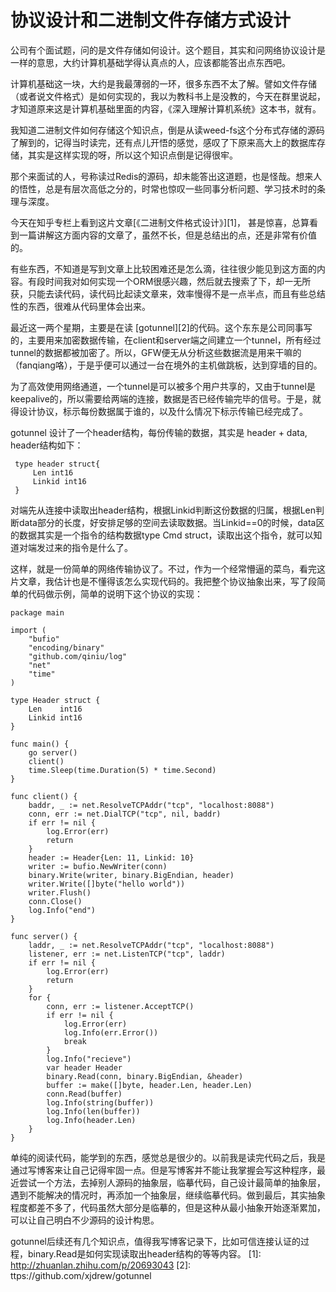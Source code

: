 ﻿# 协议设计和二进制文件存储方式设计

公司有个面试题，问的是文件存储如何设计。这个题目，其实和问网络协议设计是一样的意思，大约计算机基础学得认真点的人，应该都能答出点东西吧。

计算机基础这一块，大约是我最薄弱的一环，很多东西不太了解。譬如文件存储（或者说文件格式）是如何实现的，我以为教科书上是没教的，今天在群里说起，才知道原来这是计算机基础里面的内容，《深入理解计算机系统》这本书，就有。

我知道二进制文件如何存储这个知识点，倒是从读weed-fs这个分布式存储的源码了解到的，记得当时读完，还有点儿开悟的感觉，感叹了下原来高大上的数据库存储，其实是这样实现的呀，所以这个知识点倒是记得很牢。

那个来面试的人，号称读过Redis的源码，却未能答出这道题，也是怪哉。想来人的悟性，总是有层次高低之分的，时常也惊叹一些同事分析问题、学习技术时的条理与深度。

今天在知乎专栏上看到这片文章[《二进制文件格式设计》][1]， 甚是惊喜，总算看到一篇讲解这方面内容的文章了，虽然不长，但是总结出的点，还是非常有价值的。

有些东西，不知道是写到文章上比较困难还是怎么滴，往往很少能见到这方面的内容。有段时间我对如何实现一个ORM很感兴趣，然后就去搜索了下，却一无所获，只能去读代码，读代码比起读文章来，效率慢得不是一点半点，而且有些总结性的东西，很难从代码里体会出来。

最近这一两个星期，主要是在读 [gotunnel][2]的代码。这个东东是公司同事写的，主要用来加密数据传输，在client和server端之间建立一个tunnel，所有经过tunnel的数据都被加密了。所以，GFW便无从分析这些数据流是用来干嘛的（fanqiang咯），于是乎便可以通过一台在境外的主机做跳板，达到穿墙的目的。

为了高效使用网络通道，一个tunnel是可以被多个用户共享的，又由于tunnel是keepalive的，所以需要给两端的连接，数据是否已经传输完毕的信号。于是，就得设计协议，标示每份数据属于谁的，以及什么情况下标示传输已经完成了。

gotunnel 设计了一个header结构，每份传输的数据，其实是 header + data, header结构如下：

     type header struct{
         Len int16
         Linkid int16
     }

对端先从连接中读取出header结构，根据Linkid判断这份数据的归属，根据Len判断data部分的长度，好安排足够的空间去读取数据。当Linkid==0的时候，data区的数据其实是一个指令的结构数据type Cmd struct，读取出这个指令，就可以知道对端发过来的指令是什么了。

这样，就是一份简单的网络传输协议了。不过，作为一个经常懵逼的菜鸟，看完这片文章，我估计也是不懂得该怎么实现代码的。我把整个协议抽象出来，写了段简单的代码做示例，简单的说明下这个协议的实现：

    package main

    import (
    	"bufio"
    	"encoding/binary"
    	"github.com/qiniu/log"
    	"net"
    	"time"
    )
    
    type Header struct {
    	Len    int16
    	Linkid int16
    }
    
    func main() {
    	go server()
    	client()
    	time.Sleep(time.Duration(5) * time.Second)
    }
    
    func client() {
    	baddr, _ := net.ResolveTCPAddr("tcp", "localhost:8088")
    	conn, err := net.DialTCP("tcp", nil, baddr)
    	if err != nil {
    		log.Error(err)
    		return
    	}
    	header := Header{Len: 11, Linkid: 10}
    	writer := bufio.NewWriter(conn)
    	binary.Write(writer, binary.BigEndian, header)
    	writer.Write([]byte("hello world"))
    	writer.Flush()
    	conn.Close()
    	log.Info("end")
    }
    
    func server() {
    	laddr, _ := net.ResolveTCPAddr("tcp", "localhost:8088")
    	listener, err := net.ListenTCP("tcp", laddr)
    	if err != nil {
    		log.Error(err)
    		return
    	}
    	for {
    		conn, err := listener.AcceptTCP()
    		if err != nil {
    			log.Error(err)
    			log.Info(err.Error())
    			break
    		}
    		log.Info("recieve")
    		var header Header
    		binary.Read(conn, binary.BigEndian, &header)
    		buffer := make([]byte, header.Len, header.Len)
    		conn.Read(buffer)
    		log.Info(string(buffer))
    		log.Info(len(buffer))
    		log.Info(header.Len)
    	}
    }

 
 单纯的阅读代码，能学到的东西，感觉总是很少的。以前我是读完代码之后，我是通过写博客来让自己记得牢固一点。但是写博客并不能让我掌握会写这种程序，最近尝试一个方法，去掉别人源码的抽象层，临摹代码，自己设计最简单的抽象层，遇到不能解决的情况时，再添加一个抽象层，继续临摹代码。做到最后，其实抽象程度都差不多了，代码虽然大部分是临摹的，但是这种从最小抽象开始逐渐累加，可以让自己明白不少源码的设计构思。
 
 gotunnel后续还有几个知识点，值得我写博客记录下，比如可信连接认证的过程，binary.Read是如何实现读取出header结构的等等内容。
  [1]: http://zhuanlan.zhihu.com/p/20693043
  [2]: ttps://github.com/xjdrew/gotunnel

